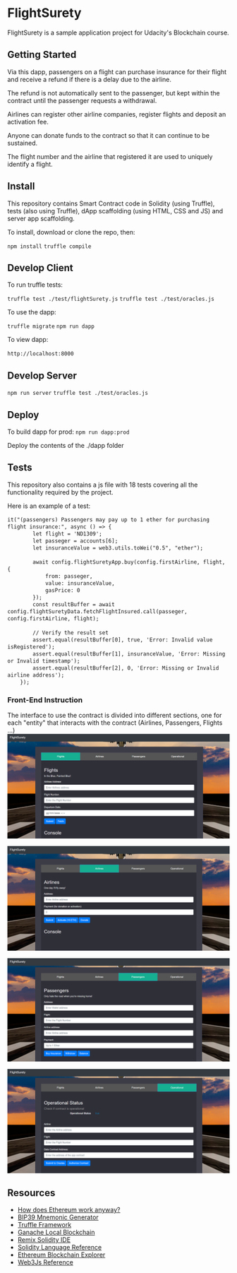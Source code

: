 # FlightSurety

FlightSurety is a sample application project for Udacity's Blockchain course.

## Getting Started

Via this dapp, passengers on a flight can purchase insurance for their flight and receive a refund if there is a delay due to the airline.

The refund is not automatically sent to the passenger, but kept within the contract until the passenger requests a withdrawal.

Airlines can register other airline companies, register flights and deposit an activation fee.

Anyone can donate funds to the contract so that it can continue to be sustained.

The flight number and the airline that registered it are used to uniquely identify a flight.

## Install

This repository contains Smart Contract code in Solidity (using Truffle), tests (also using Truffle), dApp scaffolding (using HTML, CSS and JS) and server app scaffolding.

To install, download or clone the repo, then:

`npm install`
`truffle compile`

## Develop Client

To run truffle tests:

`truffle test ./test/flightSurety.js`
`truffle test ./test/oracles.js`

To use the dapp:

`truffle migrate`
`npm run dapp`

To view dapp:

`http://localhost:8000`

## Develop Server

`npm run server`
`truffle test ./test/oracles.js`

## Deploy

To build dapp for prod:
`npm run dapp:prod`

Deploy the contents of the ./dapp folder

## Tests

This repository also contains a js file with 18 tests covering all the functionality required by the project.

Here is an example of a test:

```
it("(passengers) Passengers may pay up to 1 ether for purchasing flight insurance:", async () => {
        let flight = 'ND1309';
        let passeger = accounts[6];
        let insuranceValue = web3.utils.toWei("0.5", "ether");

        await config.flightSuretyApp.buy(config.firstAirline, flight, {
            from: passeger,
            value: insuranceValue,
            gasPrice: 0
        });
        const resultBuffer = await config.flightSuretyData.fetchFlightInsured.call(passeger, config.firstAirline, flight);

        // Verify the result set
        assert.equal(resultBuffer[0], true, 'Error: Invalid value isRegistered');
        assert.equal(resultBuffer[1], insuranceValue, 'Error: Missing or Invalid timestamp');
        assert.equal(resultBuffer[2], 0, 'Error: Missing or Invalid airline address');
    });
```

### Front-End Instruction

The interface to use the contract is divided into different sections, one for each "entity" that interacts with the contract (Airlines, Passengers, Flights ...)
![frontend_flights](frontend_flights.png)

![frontend_airlines](frontend_airlines.png)

![frontend_passengers](frontend_passengers.png)

![frontend_operational](frontend_operational.png)


## Resources

* [How does Ethereum work anyway?](https://medium.com/@preethikasireddy/how-does-ethereum-work-anyway-22d1df506369)
* [BIP39 Mnemonic Generator](https://iancoleman.io/bip39/)
* [Truffle Framework](http://truffleframework.com/)
* [Ganache Local Blockchain](http://truffleframework.com/ganache/)
* [Remix Solidity IDE](https://remix.ethereum.org/)
* [Solidity Language Reference](http://solidity.readthedocs.io/en/v0.4.24/)
* [Ethereum Blockchain Explorer](https://etherscan.io/)
* [Web3Js Reference](https://github.com/ethereum/wiki/wiki/JavaScript-API)